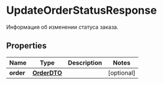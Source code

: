 

# UpdateOrderStatusResponse

Информация об изменении статуса заказа.

## Properties

Name | Type | Description | Notes
------------ | ------------- | ------------- | -------------
**order** | [**OrderDTO**](OrderDTO.md) |  |  [optional]



